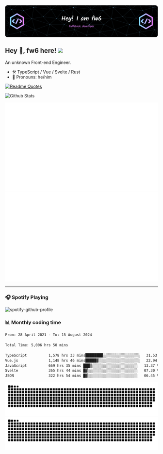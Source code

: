 ![Header](github-header-image.png)

## Hey 👋, fw6 here! <img src="https://github.githubassets.com/images/mona-whisper.gif" height="24" />


An unknown Front-end Engineer.

-   :hammer_and_pick: TypeScript / Vue / Svelte / Rust
-   :man: Pronouns: he/him


[![Readme Quotes](https://quotes-github-readme.vercel.app/api?type=horizontal&theme=algolia)](https://github.com/piyushsuthar/github-readme-quotes)



![Github Stats](https://github-readme-stats.vercel.app/api?username=fw6&bg_color=30,e96443,904e95&title_color=fff&text_color=fff)

![](https://raw.githubusercontent.com/fw6/github-stats-transparent/output/generated/overview.svg)
![](https://raw.githubusercontent.com/fw6/github-stats-transparent/output/generated/languages.svg)


---

### 🎧 Spotify Playing

<!-- ![spotify-github-profile](/img/default.svg) -->

![spotify-github-profile](https://spotify-github-profile.vercel.app/api/view.svg?uid=r6wn4hdvypv0lkzyrj0e0pjct&cover_image=true&theme=default&show_offline=true&background_color=9a10ad&interchange=true&bar_color_cover=true)



### :bar_chart: Monthly coding time 

<!--START_SECTION:waka-->

```txt
From: 28 April 2021 - To: 15 August 2024

Total Time: 5,006 hrs 50 mins

TypeScript          1,578 hrs 33 mins████████░░░░░░░░░░░░░░░░░   31.53 %
Vue.js              1,148 hrs 46 mins█████▓░░░░░░░░░░░░░░░░░░░   22.94 %
JavaScript          669 hrs 35 mins ███▒░░░░░░░░░░░░░░░░░░░░░   13.37 %
Svelte              365 hrs 44 mins █▓░░░░░░░░░░░░░░░░░░░░░░░   07.30 %
JSON                322 hrs 54 mins █▓░░░░░░░░░░░░░░░░░░░░░░░   06.45 %
```

<!--END_SECTION:waka-->




![github contribution grid snake animation](https://raw.githubusercontent.com/platane/platane/output/github-contribution-grid-snake-dark.svg#gh-dark-mode-only)![github contribution grid snake animation](https://raw.githubusercontent.com/platane/platane/output/github-contribution-grid-snake.svg#gh-light-mode-only)
